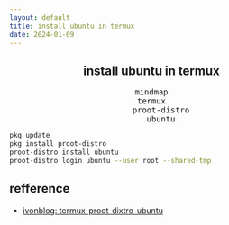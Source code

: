 ```yaml
---
layout: default
title: install ubuntu in termux
date: 2024-01-09
---
```


## <center>install ubuntu in termux</center>

<center>
<pre class="mermaid">
mindmap
termux
    proot-distro
    ubuntu
</pre>
</center>

```bash
pkg update
pkg install proot-distro
proot-distro install ubuntu
proot-distro login ubuntu --user root --shared-tmp
```

## refference

- [ivonblog: termux-proot-dixtro-ubuntu](https://ivonblog.com/en-us/posts/termux-proot-distro-ubuntu)

<script type="module">
	import mermaid from 'https://cdn.jsdelivr.net/npm/mermaid@10/dist/mermaid.esm.min.mjs';
	mermaid.initialize({ startOnLoad: true });
</script>

